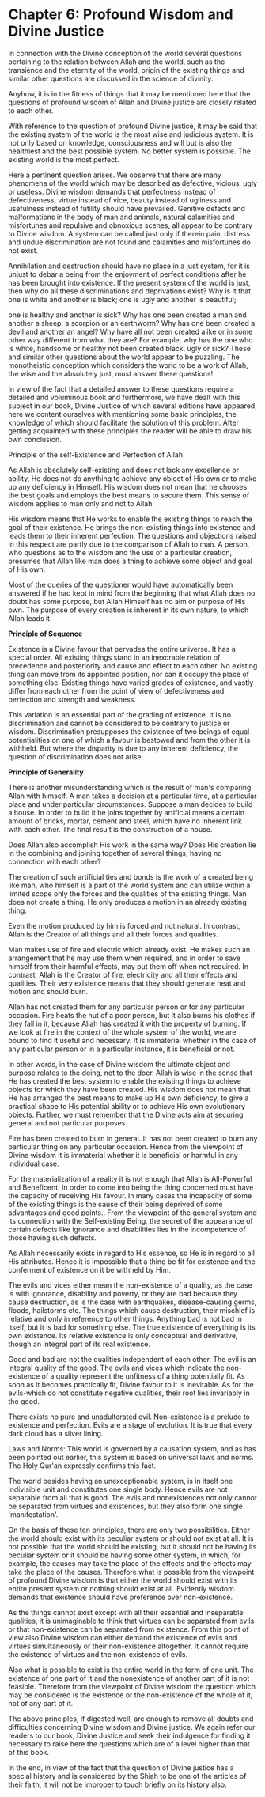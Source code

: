 Chapter 6: Profound Wisdom and Divine Justice
=============================================

In connection with the Divine conception of the world several questions
pertaining to the relation between Allah and the world, such as the
transience and the eternity of the world, origin of the existing things
and similar other questions are discussed in the science of divinity.

Anyhow, it is in the fitness of things that it may be mentioned here
that the questions of profound wisdom of Allah and Divine justice are
closely related to each other.

With reference to the question of profound Divine justice, it may be
said that the existing system of the world is the most wise and
judicious system. It is not only based on knowledge, consciousness and
will but is also the healthiest and the best possible system. No better
system is possible. The existing world is the most perfect.

Here a pertinent question arises. We observe that there are many
phenomena of the world which may be described as defective, vicious,
ugly or useless. Divine wisdom demands that perfectness instead of
defectiveness, virtue instead of vice, beauty instead of ugliness and
usefulness instead of futility should have prevailed. Genitive defects
and malformations in the body of man and animals, natural calamities and
misfortunes and repulsive and obnoxious scenes, all appear to be
contrary to Divine wisdom. A system can be called just only if therein
pain, distress and undue discrimination are not found and calamities and
misfortunes do not exist.

Annihilation and destruction should have no place in a just system, for
it is unjust to debar a being from the enjoyment of perfect conditions
after he has been brought into existence. If the present system of the
world is just, then why do all these discriminations and deprivations
exist? Why is it that one is white and another is black; one is ugly and
another is beautiful;

one is healthy and another is sick? Why has one been created a man and
another a sheep, a scorpion or an earthworm? Why has one been created a
devil and another an angel? Why have all not been created alike or in
some other way different from what they are? For example, why has the
one who is white, handsome or healthy not been created black, ugly or
sick? These and similar other questions about the world appear to be
puzzling. The monotheistic conception which considers the world to be a
work of Allah, the wise and the absolutely just, must answer these
questions!

In view of the fact that a detailed answer to these questions require a
detailed and voluminous book and furthermore, we have dealt with this
subject in our book, Divine Justice of which several editions have
appeared, here we content ourselves with mentioning some basic
principles, the knowledge of which should facilitate the solution of
this problem. After getting acquainted with these principles the reader
will be able to draw his own conclusion.

Principle of the self-Existence and Perfection of Allah

As Allah is absolutely self-existing and does not lack any excellence
or ability, He does not do anything to achieve any object of His own or
to make up any deficiency in Himself. His wisdom does not mean that he
chooses the best goals and employs the best means to secure them. This
sense of wisdom applies to man only and not to Allah.

His wisdom means that He works to enable the existing things to reach
the goal of their existence. He brings the non-existing things into
existence and leads them to their inherent perfection. The questions and
objections raised in this respect are partly due to the comparison of
Allah to man. A person, who questions as to the wisdom and the use of a
particular creation, presumes that Allah like man does a thing to
achieve some object and goal of His own.

Most of the queries of the questioner would have automatically been
answered if he had kept in mind from the beginning that what Allah does
no doubt has some purpose, but Allah Himself has no aim or purpose of
His own. The purpose of every creation is inherent in its own nature, to
which Allah leads it.

**Principle of Sequence**

Existence is a Divine favour that pervades the entire universe. It has
a special order. All existing things stand in an inexorable relation of
precedence and posteriority and cause and effect to each other. No
existing thing can move from its appointed position, nor can it occupy
the place of something else. Existing things have varied grades of
existence, and vastly differ from each other from the point of view of
defectiveness and perfection and strength and weakness.

This variation is an essential part of the grading of existence. It is
no discrimination and cannot be considered to be contrary to justice or
wisdom. Discrimination presupposes the existence of two beings of equal
potentialities on one of which a favour is bestowed and from the other
it is withheld. But where the disparity is due to any inherent
deficiency, the question of discrimination does not arise.

**Principle of Generality**

There is another misunderstanding which is the result of man's
comparing Allah with himself. A man takes a decision at a particular
time, at a particular place and under particular circumstances. Suppose
a man decides to build a house. In order to build it he joins together
by artificial means a certain amount of bricks, mortar, cement and
steel, which have no inherent link with each other. The final result is
the construction of a house.

Does Allah also accomplish His work in the same way? Does His creation
lie in the combining and joining together of several things, having no
connection with each other?

The creation of such artificial ties and bonds is the work of a created
being like man, who himself is a part of the world system and can
utilize within a limited scope only the forces and the qualities of the
existing things. Man does not create a thing. He only produces a motion
in an already existing thing.

Even the motion produced by him is forced and not natural. In contrast,
Allah is the Creator of all things and all their forces and qualities.

Man makes use of fire and electric which already exist. He makes such
an arrangement that he may use them when required, and in order to save
himself from their harmful effects, may put them off when not required.
In contrast, Allah is the Creator of fire, electricity and all their
effects and qualities. Their very existence means that they should
generate heat and motion and should burn.

Allah has not created them for any particular person or for any
particular occasion. Fire heats the hut of a poor person, but it also
burns his clothes if they fall in it, because Allah has created it with
the property of burning. If we look at fire in the context of the whole
system of the world, we are bound to find it useful and necessary. It is
immaterial whether in the case of any particular person or in a
particular instance, it is beneficial or not.

In other words, in the case of Divine wisdom the ultimate object and
purpose relates to the doing, not to the doer. Allah is wise in the
sense that He has created the best system to enable the existing things
to achieve objects for which they have been created. His wisdom does not
mean that He has arranged the best means to make up His own deficiency,
to give a practical shape to His potential ability or to achieve His own
evolutionary objects. Further, we must remember that the Divine acts aim
at securing general and not particular purposes.

Fire has been created to burn in general. It has not been created to
burn any particular thing on any particular occasion. Hence from the
viewpoint of Divine wisdom it is immaterial whether it is beneficial or
harmful in any individual case.

For the materialization of a reality it is not enough that Allah is
All-Powerful and Beneficent. In order to come into being the thing
concerned must have the capacity of receiving His favour. In many cases
the incapacity of some of the existing things is the cause of their
being deprived of some advantages and good points.. From the viewpoint
of the general system and its connection with the Self-existing Being,
the secret of the appearance of certain defects like ignorance and
disabilities lies in the incompetence of those having such defects.

As Allah necessarily exists in regard to His essence, so He is in
regard to all His attributes. Hence it is impossible that a thing be fit
for existence and the conferment of existence on it be withheld by
Him.

The evils and vices either mean the non-existence of a quality, as the
case is with ignorance, disability and poverty, or they are bad because
they cause destruction, as is the case with earthquakes, disease-causing
germs, floods, hailstorms etc. The things which cause destruction, their
mischief is relative and only in reference to other things. Anything bad
is not bad in itself, but it is bad for something else. The true
existence of everything is its own existence. Its relative existence is
only conceptual and derivative, though an integral part of its real
existence.

Good and bad are not the qualities independent of each other. The evil
is an integral quality of the good. The evils and vices which indicate
the non-existence of a quality represent the unfitness of a thing
potentially fit. As soon as it becomes practically fit, Divine favour to
it is inevitable. As for the evils-which do not constitute negative
qualities, their root lies invariably in the good.

There exists no pure and unadulterated evil. Non-existence is a prelude
to existence and perfection. Evils are a stage of evolution. It is true
that every dark cloud has a silver lining.

Laws and Norms: This world is governed by a causation system, and as
has been pointed out earlier, this system is based on universal laws and
norms. The Holy Qur'an expressly confirms this fact.

The world besides having an unexceptionable system, is in itself one
indivisible unit and constitutes one single body. Hence evils are not
separable from all that is good. The evils and nonexistences not only
cannot be separated from virtues and existences, but they also form one
single 'manifestation'.

On the basis of these ten principles, there are only two possibilities.
Either the world should exist with its peculiar system or should not
exist at all. It is not possible that the world should be existing, but
it should not be having its peculiar system or it should be having some
other system, in which, for example, the causes may take the place of
the effects and the effects may take the place of the causes. Therefore
what is possible from the viewpoint of profound Divine wisdom is that
either the world should exist with its entire present system or nothing
should exist at all. Evidently wisdom demands that existence should have
preference over non-existence.

As the things cannot exist except with all their essential and
inseparable qualities, it is unimaginable to think that virtues can be
separated from evils or that non-existence can be separated from
existence. From this point of view also Divine wisdom can either demand
the existence of evils and virtues simultaneously or their non-existence
altogether. It cannot require the existence of virtues and the
non-existence of evils.

Also what is possible to exist is the entire world in the form of one
unit. The existence of one part of it and the nonexistence of another
part of it is not feasible. Therefore from the viewpoint of Divine
wisdom the question which may be considered is the existence or the
non-existence of the whole of it, not of any part of it.

The above principles, if digested well, are enough to remove all doubts
and difficulties concerning Divine wisdom and Divine justice. We again
refer our readers to our book, Divine Justice and seek their indulgence
for finding it necessary to raise here the questions which are of a
level higher than that of this book.

In the end, in view of the fact that the question of Divine justice has
a special history and is considered by the Shiah to be one of the
articles of their faith, it will not be improper to touch briefly on its
history also.



